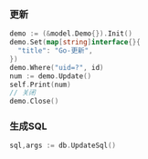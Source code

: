 ### 更新
```go
demo := (&model.Demo{}).Init()
demo.Set(map[string]interface{}{
  "title": "Go-更新",
})
demo.Where("uid=?", id)
num := demo.Update()
self.Print(num)
// 关闭
demo.Close()
```

### 生成SQL
```go
sql,args := db.UpdateSql()
```
